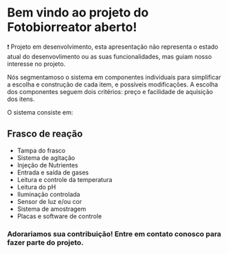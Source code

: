 # Bem vindo ao projeto do Fotobiorreator aberto!

❗ Projeto em desenvolvimento, esta apresentação não representa o estado atual do desenvovlimento ou as suas funcionalidades, mas guiam nosso interesse no projeto.

Nós segmentamoso o sistema em componentes individuais para simplificar a escolha e construção de cada item, e possíveis modificações. A escolha dos componentes seguem dois critérios: preço e facilidade de aquisição dos itens.

O sistema consiste em:

## Frasco de reação
- Tampa do frasco
- Sistema de agitação
- Injeção de Nutrientes
- Entrada e saída de gases
- Leitura e controle da temperatura
- Leitura do pH
- Iluminação controlada
- Sensor de luz e/ou cor
- Sistema de amostragem
- Placas e software de controle

### Adorariamos sua contribuição! Entre em contato conosco para fazer parte do projeto.